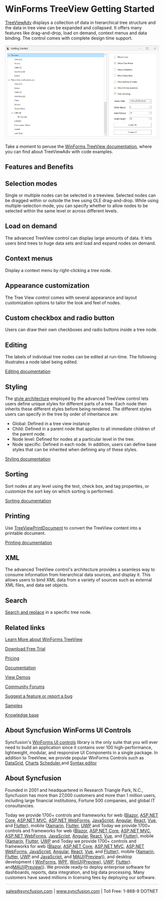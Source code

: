 # WinForms TreeView Getting Started
[TreeViewAdv]( https://www.syncfusion.com/winforms-ui-controls/treeview) displays a collection of data in hierarchical tree structure and the data in tree view can be expanded and collapsed. It offers many features like drag-and-drop, load on demand, context menus and data binding. The control comes with complete design time support.

![TreeView Getting Started](Image/TreeView_GettingStarted.png)

Take a moment to peruse the [WinForms TreeView documentation]( https://help.syncfusion.com/windowsforms/treeview/overview), where you can find about TreeViewAdv with code examples.

## Features and Benefits

## Selection modes
Single or multiple nodes can be selected in a treeview. Selected nodes can be dragged within or outside the tree using OLE drag-and-drop. While using multiple-selection mode, you can specify whether to allow nodes to be selected within the same level or across different levels.

## Load on demand
The advanced TreeView control can display large amounts of data. It lets users bind trees to huge data sets and load and expand nodes on demand.

## Context menus
Display a context menu by right-clicking a tree node.

## Appearance customization
The Tree View control comes with several appearance and layout customization options to tailor the look and feel of nodes.

## Custom checkbox and radio button

Users can draw their own checkboxes and radio buttons inside a tree node.

## Editing
The labels of individual tree nodes can be edited at run-time. The following illustrates a node label being edited.

[Editing documentation](https://help.syncfusion.com/windowsforms/treeview/editing?utm_source=github&utm_medium=listing&utm_campaign=winforms-treeview-github-samples)

## Styling
The [style architecture](https://help.syncfusion.com/windowsforms/treeview/styles-architecture?utm_source=github&utm_medium=listing&utm_campaign=winforms-treeview-github-samples) employed by the advanced TreeView control lets users define unique styles for different parts of a tree. Each node then inherits these different styles before being rendered. The different styles users can specify in the tree by order of inheritance are:
- Global: Defined in a tree view instance
- Child: Defined in a parent node that applies to all immediate children of the parent node.
- Node level: Defined for nodes at a particular level in the tree.
- Node specific: Defined in each node.
In addition, users can define base styles that can be inherited when defining any of these styles.

[Styling documentation](https://help.syncfusion.com/windowsforms/treeview/styles-architecture?utm_source=github&utm_medium=listing&utm_campaign=winforms-treeview-github-samples)

## Sorting
Sort nodes at any level using the text, check box, and tag properties, or customize the sort key on which sorting is performed.

[Sorting documentation](https://help.syncfusion.com/windowsforms/treeview/sorting?utm_source=github&utm_medium=listing&utm_campaign=winforms-treeview-github-samples)

## Printing
Use [TreeViewPrintDocument](https://help.syncfusion.com/cr/windowsforms/Syncfusion.Windows.Forms.Tools.TreeViewPrintDocument.html?utm_source=github&utm_medium=listing&utm_campaign=winforms-treeview-github-samples) to convert the TreeView content into a printable document.

[Printing documentation](https://help.syncfusion.com/windowsforms/treeview/printing?utm_source=github&utm_medium=listing&utm_campaign=winforms-treeview-github-samples)

## XML
The advanced TreeView control's architecture provides a seamless way to consume information from hierarchical data sources, and display it. This allows users to bind XML data from a variety of sources such as external XML files, and data set objects.

## Search
[Search and replace](https://help.syncfusion.com/windowsforms/treeview/find-and-replace?utm_source=github&utm_medium=listing&utm_campaign=winforms-treeview-github-samples) in a specific tree node.

## Related links
[Learn More about WinForms TreeView](https://www.syncfusion.com/winforms-ui-controls/treeview?utm_source=github&utm_medium=listing&utm_campaign=winforms-treeview-github-samples)

[Download Free Trial](https://www.syncfusion.com/downloads/windowsforms?utm_source=github&utm_medium=listing&utm_campaign=winforms-treeview-github-samples)

[Pricing](https://www.syncfusion.com/sales/products/windowsforms?utm_source=github&utm_medium=listing&utm_campaign=winforms-treeview-github-samples)

[Documentation](https://help.syncfusion.com/windowsforms/treeview/getting-started?utm_source=github&utm_medium=listing&utm_campaign=winforms-treeview-github-samples)

[View Demos](https://github.com/syncfusion/winforms-demos/tree/master/treeview?utm_source=github&utm_medium=listing&utm_campaign=winforms-treeview-github-samples)

[Community Forums](https://www.syncfusion.com/forums/windowsforms?utm_source=github&utm_medium=listing&utm_campaign=winforms-treeview-github-samples)

[Suggest a feature or report a bug](https://www.syncfusion.com/feedback/winforms?utm_source=github&utm_medium=listing&utm_campaign=winforms-treeview-github-samples)

[Samples](https://github.com/syncfusion/winforms-demos/tree/master/treeview.Windows/Samples?utm_source=github&utm_medium=listing&utm_campaign=winforms-treeview-github-samples)

[Knowledge base](https://www.syncfusion.com/kb/windowsforms?utm_source=github&utm_medium=listing&utm_campaign=winforms-treeview-github-samples)

## About Syncfusion WinForms UI Controls
Syncfusion's [WinForms UI controls](https://www.syncfusion.com/winforms-ui-controls?utm_source=github&utm_medium=listing&utm_campaign=winforms-treeview-github-samples) library is the only suite that you will ever need to build an application since it contains over 100 high-performance, lightweight, modular, and responsive UI Components in a single package. In addition to TreeView, we provide popular WinForms Controls such as [DataGrid](https://www.syncfusion.com/winforms-ui-controls/datagrid?utm_source=github&utm_medium=listing&utm_campaign=winforms-treeview-github-samples), [Charts](https://www.syncfusion.com/WinForms-ui-controls/chart?utm_source=github&utm_medium=listing&utm_campaign=winforms-treeview-github-samples) [Scheduler](https://www.syncfusion.com/winforms-ui-controls/scheduler?utm_source=github&utm_medium=listing&utm_campaign=winforms-treeview-github-samples),and [Syntax editor](https://www.syncfusion.com/winforms-ui-controls/syntax-editor?utm_source=github&utm_medium=listing&utm_campaign=winforms-treeview-github-samples)

## About Syncfusion

Founded in 2001 and headquartered in Research Triangle Park, N.C., Syncfusion has more than 27,000 customers and more than 1 million users, including large financial institutions, Fortune 500 companies, and global IT consultancies.
 
Today we provide 1700+ controls and frameworks for web ([Blazor](https://www.syncfusion.com/blazor-components?utm_source=github&utm_medium=listing&utm_campaign=winforms-treeview-github-samples), [ASP.NET Core](https://www.syncfusion.com/aspnet-core-ui-controls?utm_source=github&utm_medium=listing&utm_campaign=winforms-treeview-github-samples), [ASP.NET MVC](https://www.syncfusion.com/aspnet-mvc-ui-controls?utm_source=github&utm_medium=listing&utm_campaign=winforms-treeview-github-samples), [ASP.NET WebForms](https://www.syncfusion.com/jquery/aspnet-web-forms-ui-controls?utm_source=github&utm_medium=listing&utm_campaign=winforms-treeview-github-samples), [JavaScript](https://www.syncfusion.com/javascript-ui-controls?utm_source=github&utm_medium=listing&utm_campaign=winforms-treeview-github-samples), [Angular](https://www.syncfusion.com/angular-ui-components?utm_source=github&utm_medium=listing&utm_campaign=winforms-treeview-github-samples), [React](https://www.syncfusion.com/react-ui-components?utm_source=github&utm_medium=listing&utm_campaign=winforms--github-samples), [Vue](https://www.syncfusion.com/vue-ui-components?utm_source=github&utm_medium=listing&utm_campaign=winforms-treeview-github-samples), and [Flutter](https://www.syncfusion.com/flutter-widgets?utm_source=github&utm_medium=listing&utm_campaign=winforms-treeview-github-samples)), mobile ([Xamarin](https://www.syncfusion.com/xamarin-ui-controls?utm_source=github&utm_medium=listing&utm_campaign=winforms-treeview-github-samples), [Flutter](https://www.syncfusion.com/flutter-widgets?utm_source=github&utm_medium=listing&utm_campaign=winforms-treeview-github-samples), [UWP](https://www.syncfusion.com/uwp-ui-controls?utm_source=github&utm_medium=listing&utm_campaign=winforms-treeview-github-samples) and 
Today we provide 1700+ controls and frameworks for web ([Blazor](https://www.syncfusion.com/blazor-components?utm_source=github&utm_medium=listing&utm_campaign=winforms-treeview-github-samples), [ASP.NET Core](https://www.syncfusion.com/aspnet-core-ui-controls?utm_source=github&utm_medium=listing&utm_campaign=winforms-treeview-github-samples), [ASP.NET MVC](https://www.syncfusion.com/aspnet-mvc-ui-controls?utm_source=github&utm_medium=listing&utm_campaign=winforms-treeview-github-samples), [ASP.NET WebForms](https://www.syncfusion.com/jquery/aspnet-web-forms-ui-controls?utm_source=github&utm_medium=listing&utm_campaign=winforms-treeview-github-samples), [JavaScript](https://www.syncfusion.com/javascript-ui-controls?utm_source=github&utm_medium=listing&utm_campaign=winforms-treeview-github-samples), [Angular](https://www.syncfusion.com/angular-ui-components?utm_source=github&utm_medium=listing&utm_campaign=winforms-treeview-github-samples), [React](https://www.syncfusion.com/react-ui-components?utm_source=github&utm_medium=listing&utm_campaign=winforms-github-samples), [Vue](https://www.syncfusion.com/vue-ui-components?utm_source=github&utm_medium=listing&utm_campaign=winforms-treeview-github-samples), and [Flutter](https://www.syncfusion.com/flutter-widgets?utm_source=github&utm_medium=listing&utm_campaign=winforms-treeview-github-samples)), mobile ([Xamarin](https://www.syncfusion.com/xamarin-ui-controls?utm_source=github&utm_medium=listing&utm_campaign=winforms-treeview-github-samples), [Flutter](https://www.syncfusion.com/flutter-widgets?utm_source=github&utm_medium=listing&utm_campaign=winforms-treeview-github-samples), [UWP](https://www.syncfusion.com/uwp-ui-controls?utm_source=github&utm_medium=listing&utm_campaign=winforms-treeview-github-samples) and 
Today we provide 1700+ controls and frameworks for web ([Blazor](https://www.syncfusion.com/blazor-components?utm_source=github&utm_medium=listing&utm_campaign=winforms-treeview-github-samples), [ASP.NET Core](https://www.syncfusion.com/aspnet-core-ui-controls?utm_source=github&utm_medium=listing&utm_campaign=winforms-treeview-github-samples), [ASP.NET MVC](https://www.syncfusion.com/aspnet-mvc-ui-controls?utm_source=github&utm_medium=listing&utm_campaign=winforms-treeview-github-samples), [ASP.NET WebForms](https://www.syncfusion.com/jquery/aspnet-web-forms-ui-controls?utm_source=github&utm_medium=listing&utm_campaign=winforms-treeview-github-samples), [JavaScript](https://www.syncfusion.com/javascript-ui-controls?utm_source=github&utm_medium=listing&utm_campaign=winforms-treeview-github-samples), [Angular](https://www.syncfusion.com/angular-ui-components?utm_source=github&utm_medium=listing&utm_campaign=winforms-treeview-github-samples), [React](https://www.syncfusion.com/react-ui-components?utm_source=github&utm_medium=listing&utm_campaign=winforms-treeview-github-samples), [Vue](https://www.syncfusion.com/vue-ui-components?utm_source=github&utm_medium=listing&utm_campaign=winforms-treeview-github-samples), and [Flutter](https://www.syncfusion.com/flutter-widgets?utm_source=github&utm_medium=listing&utm_campaign=winforms-treeview-github-samples)), mobile ([Xamarin](https://www.syncfusion.com/xamarin-ui-controls?utm_source=github&utm_medium=listing&utm_campaign=winforms-treeview-github-samples), [Flutter](https://www.syncfusion.com/flutter-widgets?utm_source=github&utm_medium=listing&utm_campaign=winforms-treeview-github-samples), [UWP](https://www.syncfusion.com/uwp-ui-controls?utm_source=github&utm_medium=listing&utm_campaign=winforms-treeview-github-samples) and 
[JavaScript](https://www.syncfusion.com/javascript-ui-controls?utm_source=github&utm_medium=listing&utm_campaign=winforms-treeview-github-samples), and [MAUI(Preview)](https://www.syncfusion.com/maui-controls?utm_source=github&utm_medium=listing&utm_campaign=winforms-treeview-github-samples)), and desktop development ( [WinForms](https://www.syncfusion.com/winforms-ui-controls?utm_source=github&utm_medium=listing&utm_campaign=winforms-treeview-github-samples), [WPF](https://www.syncfusion.com/wpf-ui-controls?utm_source=github&utm_medium=listing&utm_campaign=winforms-treeview-github-samples), [WinUI(Preview)](https://www.syncfusion.com/winui-controls?utm_source=github&utm_medium=listing&utm_campaign=winforms-treeview-github-samples), [UWP](https://www.syncfusion.com/uwp-ui-controls?utm_source=github&utm_medium=listing&utm_campaign=winforms-treeview-github-samples), [Flutter](https://www.syncfusion.com/flutter-widgets?utm_source=github&utm_medium=listing&utm_campaign=winforms-treeview-github-samples)). and[MAUI(Preview)](https://www.syncfusion.com/maui-controls?utm_source=github&utm_medium=listing&utm_campaign=winforms-treeview-github-samples)). We provide ready-to deploy enterprise software for dashboards, reports, data integration, and big data processing. Many customers have saved millions in licensing fees by deploying our software.

<hr style="height:0.3px;border:none;color:lightgrey;background-color:lightgrey;" />

<p align="center">
  <a href="mailto:sales@syncfusion.com?Subject=Syncfusion WinForms UI Controls - Visual Studio Marketplace" target="_top">sales@syncfusion.com</a>   | <a href="https://www.syncfusion.com?utm_source=github&utm_medium=listing&utm_campaign=winforms-treeview-github-samples">www.syncfusion.com</a>  | Toll Free: 1-888-9 DOTNET <br>
</p>
